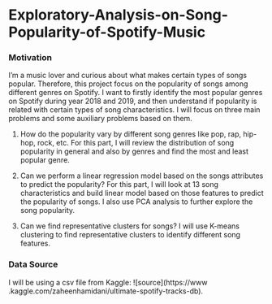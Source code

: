 # Exploratory-Analysis-on-Song-Popularity-of-Spotify-Music

### Motivation

I’m a music lover and curious about what makes certain types of songs popular. Therefore, this project focus on the popularity of songs among different genres on Spotify. I want to firstly identify the most popular genres on Spotify during year 2018 and 2019, and then understand if popularity is related with certain types of song characteristics.
I will focus on three main problems and some auxiliary problems based on them.
1. How do the popularity vary by different song genres like pop, rap, hip-hop, rock, etc.
For this part, I will review the distribution of song popularity in general and also by genres and find the most and least popular genre.

2. Can we perform a linear regression model based on the songs attributes to predict the popularity? For this part, I will look at 13 song characteristics and build linear model based on those features to predict the popularity of songs. I also use PCA analysis to further explore the song popularity.

3. Can we find representative clusters for songs?
I will use K-means clustering to find representative clusters to identify different song features.

### Data Source
I will be using a csv file from Kaggle: ![source](https://www .kaggle.com/zaheenhamidani/ultimate-spotify-tracks-db).
